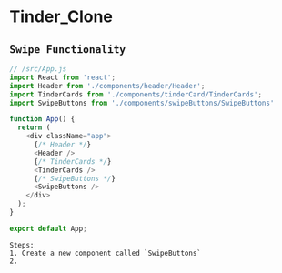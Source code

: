 # Tinder_Clone

## `Swipe Functionality`

```js
// /src/App.js
import React from 'react';
import Header from './components/header/Header';
import TinderCards from './components/tinderCard/TinderCards';
import SwipeButtons from './components/swipeButtons/SwipeButtons'

function App() {
  return (
    <div className="app">
      {/* Header */}
      <Header />
      {/* TinderCards */}
      <TinderCards />
      {/* SwipeButtons */}
      <SwipeButtons />
    </div>
  );
}

export default App;
```





    Steps:
    1. Create a new component called `SwipeButtons`
    2. 